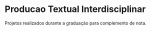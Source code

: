 # Producao Textual Interdisciplinar 
 Projetos realizados durante a graduação para complemento de nota.
